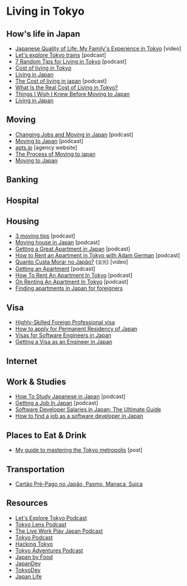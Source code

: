 # Living in Tokyo

## How's life in Japan

- [Japanese Quality of Life: My Family's Experience in Tokyo](https://www.youtube.com/watch?v=oqh2F9Xeqx8) [video]
- [Let's explore Tokyo trains](https://podtail.com/en/podcast/let-s-explore-tokyo-podcast/let-s-explore-tokyo-trains/) [podcast]
- [7 Random Tips for Living in Tokyo](https://tokyo-podcast.com/2019/01/27/random-tips-for-living-in-tokyo/) [podcast]
- [Cost of living in Tokyo](https://www.youtube.com/watch?v=GbrLob9YUPE&ab_channel=costoflivingin)
- [Living in Japan](https://www.youtube.com/watch?v=DO58nQzU4Lc&list=PLPzW9wf0QVQ-UBLhgTyZMBLyd26ocw113&ab_channel=Hey%2CJu%21Listen%21)
- [The Cost of living in japan](https://www.tokyoadventures.com/podcast/https/anchorfm/dashboard/episode/epho58) [podcast]
- [What Is the Real Cost of Living in Tokyo?](https://japan-dev.com/blog/what_is_the_real_cost_of_living_in_tokyo)
- [Things I Wish I Knew Before Moving to Japan](https://www.youtube.com/watch?v=t1hXoP17FGI&ab_channel=ChikaAliceinJapan)
- [Living in Japan](https://www.reddit.com/r/japanlife/wiki/index#wiki_living_in_japan)

## Moving

- [Changing Jobs and Moving in Japan](https://jobsinjapan.com/blog/news/changing-jobs-moving-japan-podcast/) [podcast]
- [Moving to Japan](https://tokyo-podcast.com/how-to-move-to-japan/) [podcast]
- [apts.jp](https://apts.jp/) [agency website]
- [The Process of Moving to japan](https://www.tokyoadventures.com/podcast/https/anchorfm/dashboard/episode/e11vi6f)
- [Moving to Japan](https://www.reddit.com/r/japanlife/wiki/moving_in)

## Banking

## Hospital

## Housing

- [3 moving tips](https://podtail.com/en/podcast/let-s-explore-tokyo-podcast/3-moving-to-japan-tips/) [podcast]
- [Moving house in Japan](https://anchor.fm/tokyolens/episodes/Moving-Houses-in-Japan-e3inia) [podcast]
- [Getting a Great Apartment in Japan](https://www.liveworkplayjapan.com/getting-a-great-apartment-in-japan/) [podcast]
- [How to Rent an Apartment in Tokyo with Adam German](https://tokyo-podcast.com/2012/10/21/renting-an-apartment-in-tokyo/) [podcast]
- [Quanto Custa Morar no Japão?](https://www.youtube.com/watch?v=J1NEXeOposI&list=PLPzW9wf0QVQ-UBLhgTyZMBLyd26ocw113) (:brazil:) [video]
- [Getting an Apartment](https://www.tokyoadventures.com/podcast/https/anchorfm/dashboard/episode/eotchn) [podcast]
- [How To Rent An Apartment In Tokyo](https://tokyo-podcast.com/renting-an-apartment-in-tokyo/) [podcast]
- [On Renting An Apartment In Tokyo](https://tokyo-podcast.com/renting-apartment-tokyo/) [podcast]
- [Finding apartments in Japan for foreigners](https://japan-dev.com/blog/finding-apartments-in-japan-for-foreigners)

## Visa

- [Highly-Skilled Foreign Professional visa](https://resources.realestate.co.jp/living/highly-skilled-foreign-professional-visa-for-japan-how-and-why-to-apply/)
- [How to apply for Permanent Residency of Japan](https://paipo-tang.medium.com/how-to-apply-for-permanent-residency-of-japan-89f850bff7b5)
- [Visas for Software Engineers in Japan](https://www.tokyodev.com/2020/03/02/japanese-engineering-visa-options/)
- [Getting a Visa as an Engineer in Japan](https://japan-dev.com/blog/getting-a-visa-as-an-engineer-in-japan)

## Internet

## Work & Studies

- [How To Study Japanese in Japan](https://tokyo-podcast.com/2019/01/29/how-to-study-japanese-in-japan/) [podcast]
- [Getting a Job In Japan](https://www.tokyoadventures.com/podcast/https/anchorfm/dashboard/episode/eli1hb) [podcast]
- [Software Developer Salaries in Japan: The Ultimate Guide](https://japan-dev.com/blog/software-developer-salaries-in-japan-the-ultimate-guide)
- [How to find a job as a software developer in Japan](https://japan-dev.com/blog/how-to-find-a-job-as-a-software-developer-in-japan)

## Places to Eat & Drink

- [My guide to mastering the Tokyo metropolis](https://www.facebook.com/notes/dan-castellano/my-guide-to-mastering-the-tokyo-metropolis/10156466320841288/) [post]

## Transportation

- [Cartão Pré-Pago no Japão, Pasmo, Manaca, Suica](https://www.youtube.com/watch?v=wU43rUbHwMs&ab_channel=ViajeSemPerrengues)

## Resources

- [Let's Explore Tokyo Podcast](https://podtail.com/en/podcast/let-s-explore-tokyo-podcast/)
- [Tokyo Lens Podcast](https://anchor.fm/tokyolens)
- [The Live Work Play Japan Podcast](https://www.liveworkplayjapan.com/podcast/)
- [Tokyo Podcast](https://tokyo-podcast.com/)
- [Hacking Tokyo](https://hackingtokyo.com/)
- [Tokyo Adventures Podcast](https://www.tokyoadventures.com/podcast)
- [Japan by Food](https://www.youtube.com/c/JapanbyFood)
- [JapanDev](https://japan-dev.com/)
- [TokyoDev](tokyodev.com)
- [Japan Life](https://www.reddit.com/r/japanlife/wiki/index)
